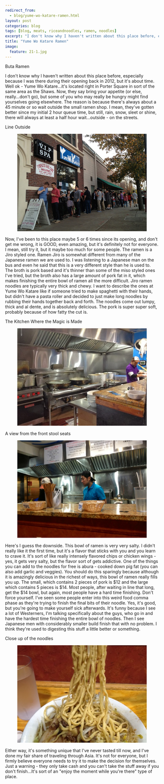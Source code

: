 ```yaml
---
redirect_from: 
  - blog/yume-wo-katare-ramen.html
layout: post
categories: blog
tags: [blog, meats, riceandnoodles, ramen, noodles]
excerpt: "I don't know why I haven't written about this place before, especially because I was there during their opening back in 2012, but it's about time.  Well ok - Yume Wo Katare...some say it's the best ramen place in Boston."
title: "Yume Wo Katare Ramen"
image:
  feature: 21-1.jpg
---
```


Buta Ramen

I don't know why I haven't written about this place before, especially because I was there during their opening back in 2012, but it's about time.  Well ok - Yume Wo Katare...it's located right in Porter Square in sort of the same area as the Shaws. Now, they say bring your appetite (or else, really...don't go), but some of you who may really be hungry might find yourselves going elsewhere.  The reason is because there's always about a 45 minute or so wait outside the small ramen shop.  I mean, they've gotten better since my initial 2 hour queue time, but still, rain, snow, sleet or shine, there will always at least a half hour wait...outside - on the streets.   

Line Outside

<figure> <img src='/images/21-2.jpg'> </figure>

Now, I've been to this place maybe 5 or 6 times since its opening, and don't get me wrong, it is GOOD, even amazing, but it's definitely not for everyone.  I mean, still try it, but it maybe too much for some people.  The ramen is a Jiro styled one. Ramen Jiro is  somewhat different from many of the Japanese ramen we are used to.  I was listening to a Japanese man on the bus and even he said that this is a very different style than he is used to.  The broth is pork based and it's thinner than some of the miso styled ones I've tried, but the broth also has a large amount of pork fat in it, which makes finishing the entire bowl of ramen all the more difficult. Jiro ramen noodles are typically very thick and chewy.  I want to describe the ones at Yume Wo Katare like if someone tried to make spaghetti with their hands, but didn't have a pasta roller and decided to just make long noodles by rubbing their hands together back and forth.  The noodles come out lumpy, thick and al dente, and is absolutely delicious. The pork is super super soft, probably because of how fatty the cut is.

The Kitchen Where the Magic is Made

<figure> <img src='/images/21-3.jpg'> </figure>

A view from the front stool seats

<figure> <img src='/images/21-4.jpg'> </figure>

Here's I guess the downside.  This bowl of ramen is very very salty.  I didn't really like it the first time, but it's a flavor that sticks with you and you learn to crave it.  It's sort of like really intensely flavored chips or chicken wings - yes, it gets very salty, but the flavor sort of gets addictive.  One of the things you can add to the noodles for free is abura - cooked down pig fat (you can also add garlic and veggies).  You should do this sparingly because although it is amazingly delicious in the richest of ways, this bowl of ramen really fills you up.  The small, which contains 2 pieces of pork is $12 and the large which contains 5 pieces is $14.  Most people, after waiting in line that long, get the $14 bowl, but again, most people have a hard time finishing.  Don't force yourself.  I've seen some people enter into this weird food comma phase as they're trying to finish the final bits of their noodle.  Yes, it's good, but you're going to make yourself sick afterwards.  It's funny because I see a lot of Westerners, I'm talking specifically about the guys, who go in and have the hardest time finishing the entire bowl of noodles.  Then I see Japanese men with considerably smaller build finish that with no problem.  I think they're used to digesting this stuff a little better or something.  

Close up of the noodles

<figure> <img src='/images/21-5.jpg'> </figure>

Either way, it's something unique that I've never tasted till now, and I've done my fair share of traveling through Asia.  It's not for everyone, but I firmly believe everyone needs to try it to make the decision for themselves.  Just a warning - they only take cash and you can't take the stuff away if you don't finish...It's sort of an "enjoy the moment while you're there" type of place.